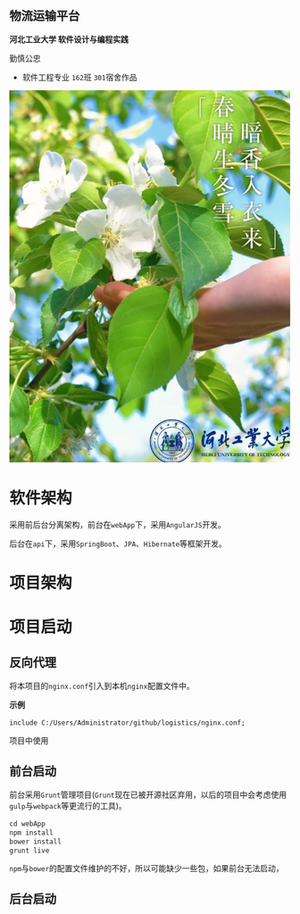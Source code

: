 ## 物流运输平台

**河北工业大学 软件设计与编程实践**

勤慎公忠

 - 软件工程专业 `162`班 `301`宿舍作品

![河北工业大学](images/hebut.png)

# 软件架构

采用前后台分离架构，前台在`webApp`下，采用`AngularJS`开发。

后台在`api`下，采用`SpringBoot`、`JPA`、`Hibernate`等框架开发。

# 项目架构

# 项目启动

## 反向代理

将本项目的`nginx.conf`引入到本机`nginx`配置文件中。

**示例**

```
include C:/Users/Administrator/github/logistics/nginx.conf;
```

项目中使用

## 前台启动

前台采用`Grunt`管理项目(`Grunt`现在已被开源社区弃用，以后的项目中会考虑使用`gulp`与`webpack`等更流行的工具)。

```
cd webApp
npm install
bower install
grunt live
```

`npm`与`bower`的配置文件维护的不好，所以可能缺少一些包，如果前台无法启动，

## 后台启动



